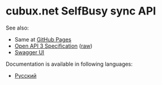 cubux.net SelfBusy sync API
===========================

See also:

*   Same at [GitHub Pages](https://cubux-net.github.io/cubux-net-selfbusy-api/)
*   [Open API 3 Specification](./openapi.yaml) ([raw](https://github.com/cubux-net/cubux-net-selfbusy-api/raw/master/openapi.yaml))
*   [Swagger UI](https://cubux-net.github.io/cubux-net-selfbusy-api/swagger.html)

Documentation is available in following languages:

*   [Русский](docs/ru/README.md)
